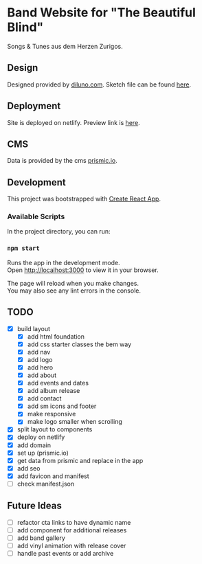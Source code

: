 # Band Website for "The Beautiful Blind"

Songs & Tunes aus dem Herzen Zurigos.

## Design

Designed provided by [diluno.com](https://www.diluno.com/).
Sketch file can be found [here](https://www.sketch.com/s/21e3c106-669d-434b-8c2b-f86d3dee3503/a/ygaV9Rz).

## Deployment

Site is deployed on netlify. Preview link is [here](https://singular-panda-ff796a.netlify.app/).

## CMS

Data is provided by the cms [prismic.io](https://prismic.io/).

## Development

This project was bootstrapped with [Create React App](https://github.com/facebook/create-react-app).

### Available Scripts

In the project directory, you can run:

### `npm start`

Runs the app in the development mode.\
Open [http://localhost:3000](http://localhost:3000) to view it in your browser.

The page will reload when you make changes.\
You may also see any lint errors in the console.

## TODO

- [x] build layout
  - [x] add html foundation
  - [x] add css starter classes the bem way
  - [x] add nav
  - [x] add logo
  - [x] add hero
  - [x] add about
  - [x] add events and dates
  - [x] add album release
  - [x] add contact
  - [x] add sm icons and footer
  - [x] make responsive
  - [x] make logo smaller when scrolling
- [x] split layout to components
- [x] deploy on netlify
- [x] add domain
- [x] set up (prismic.io)
- [x] get data from prismic and replace in the app
- [x] add seo
- [x] add favicon and manifest
- [ ] check manifest.json

## Future Ideas

- [ ] refactor cta links to have dynamic name
- [ ] add component for additional releases
- [ ] add band gallery
- [ ] add vinyl animation with release cover
- [ ] handle past events or add archive
